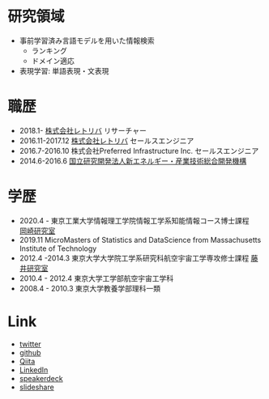 # 研究領域
- 事前学習済み言語モデルを用いた情報検索
  - ランキング
  - ドメイン適応
- 表現学習: 単語表現・文表現

# 職歴
- 2018.1- [株式会社レトリバ](https://retrieva.jp/) リサーチャー
- 2016.11-2017.12 [株式会社レトリバ](https://retrieva.jp/) セールスエンジニア
- 2016.7-2016.10 株式会社Preferred Infrastructure Inc. セールスエンジニア
- 2014.6-2016.6 [国立研究開発法人新エネルギー・産業技術総合開発機構](https://www.nedo.go.jp/)

# 学歴
- 2020.4 - 東京工業大学情報理工学院情報工学系知能情報コース博士課程　[岡崎研究室](https://www.nlp.c.titech.ac.jp/index.ja.html)
- 2019.11 MicroMasters of Statistics and DataScience from Massachusetts Institute of Technology
- 2012.4 -2014.3 東京大学大学院工学系研究科航空宇宙工学専攻修士課程 [藤井研究室](https://flab.eng.isas.jaxa.jp/collaboration/index-student.html)
- 2010.4 - 2012.4 東京大学工学部航空宇宙工学科
- 2008.4 - 2010.3 東京大学教養学部理科一類


# Link
- [twitter](https://twitter.com/HIROKIIIDA7)
- [github](https://github.com/meshidenn)
- [Qiita](https://qiita.com/meshidenn)
- [LinkedIn](https://www.linkedin.com/in/iida-hiroki-9b79b986/)
- [speakerdeck](https://speakerdeck.com/meshidenn)
- [slideshare](https://www.slideshare.net/hirokiiida165)